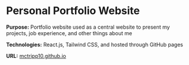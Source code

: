 # Personal Portfolio Website

**Purpose:** Portfolio website used as a central website to present my projects, job experience, and other things about me

**Technologies:** React.js, Tailwind CSS, and hosted through GitHub pages

**URL:** [mctripp10.github.io](https://mctripp10.github.io/)


